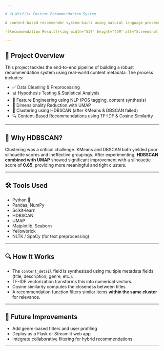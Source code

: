 ```yaml
---

# 📺 Netflix Content Recommendation System

A content-based recommender system built using natural language processing and unsupervised learning techniques, tailored to Netflix-like data. This project focuses on clustering and similarity modeling to deliver meaningful recommendations, especially for international and regional content.

![Recommendation Result](<img width="517" height="459" alt="Screenshot 2025-08-05 010817" src="https://github.com/user-attachments/assets/68c282f0-6e92-49c1-ba25-b92d7832944f" />)

---
```


## 🚀 Project Overview

This project tackles the end-to-end pipeline of building a robust recommendation system using real-world content metadata. The process includes:

* ✅ Data Cleaning & Preprocessing
* 📊 Hypothesis Testing & Statistical Analysis
* 🧠 Feature Engineering using NLP (POS tagging, content synthesis)
* 🤖 Dimensionality Reduction with UMAP
* 🧪 Clustering using HDBSCAN (after KMeans & DBSCAN failed)
* 🔍 Content-Based Recommendations using TF-IDF & Cosine Similarity

---

## 🧠 Why HDBSCAN?

Clustering was a critical challenge. KMeans and DBSCAN both yielded poor silhouette scores and ineffective groupings. After experimenting, **HDBSCAN combined with UMAP** showed significant improvement with a silhouette score of **0.65**, providing more meaningful and tight clusters.

---

## 🛠 Tools Used

* Python 🐍
* Pandas, NumPy
* Scikit-learn
* HDBSCAN
* UMAP
* Matplotlib, Seaborn
* Yellowbrick
* NLTK / SpaCy (for text preprocessing)

---

## 🔍 How It Works

* The `content_detail` field is synthesized using multiple metadata fields (title, description, genre, etc.).
* TF-IDF vectorization transforms this into numerical vectors.
* Cosine similarity computes the closeness between titles.
* A recommendation function filters similar items **within the same cluster** for relevance.



---

## 🧪 Future Improvements

* Add genre-based filters and user profiling
* Deploy as a Flask or Streamlit web app
* Integrate collaborative filtering for hybrid recommendations

---
